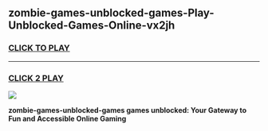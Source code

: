 
## zombie-games-unblocked-games-Play-Unblocked-Games-Online-vx2jh
<h3>
<a href="https://premium76.site?title=zombie-games-unblocked-games&ref=25A">CLICK TO PLAY</a></h3>
<hr>

<h3>
<a href="https://premium76.site?title=zombie-games-unblocked-games&ref=25A">CLICK 2 PLAY</a>
  
</h3>

<a href="https://premium76.site?title=zombie-games-unblocked-games&ref=25A"><img src="https://clearcache.store/games.png"></a>


**zombie-games-unblocked-games games unblocked: Your Gateway to Fun and Accessible Online Gaming**
